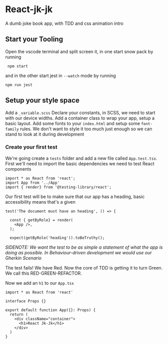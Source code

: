 # React-jk-jk

A dumb joke book app, with TDD and css animation intro


## Start your Tooling

Open the vscode terminal and split screen it, in one start snow pack by running
```
 npm start
```
and in the other start jest in `--watch` mode by running
```
npm run jest
```

## Setup your style space

Add a `_variable.scss` Declare your constants, in SCSS, we need to start with our device widths.
Add a container class to wrap your app, setup a  basic layout. Add some fonts to your `index.html` and setup some `font-family` rules. We don't want to style it too much just enough so we can stand to look at it during development

### Create your first test

We're going create a `tests` folder and add a new file called `App.test.tsx`. First we'll need to import the basic dependencies we need to test React components

```
import * as React from 'react';
import App from '../App'
import { render} from '@testing-library/react';
```

Our first test will be to make sure that our app has a heading, basic accessibility means that's a given

```
test('The document must have an heading', () => {

  const { getByRole} = render(
    <App />,
  );

  expect(getByRole('heading')).toBeTruthy();

  ```

*SIDENOTE:*
  _We want the test to be as simple a statement of what the app is doing as possible. In Behaviour-driven development we would use our Gherkin Scenario_


The test fails! We have Red. Now the core of TDD is getting it to turn Green. We call this RED-GREEN-REFACTOR.


Now we add an `h1` to our `App.tsx`

```
import * as React from 'react'

interface Props {}

export default function App({}: Props) {
  return (
    <div className="container">
      <h1>React Jk-Jk</h1>
    </div>
  )
}
```




